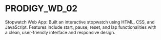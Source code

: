 # PRODIGY_WD_02
Stopwatch Web App: Built an interactive stopwatch using HTML, CSS, and JavaScript. Features include start, pause, reset, and lap functionalities with a clean, user-friendly interface and responsive design.
